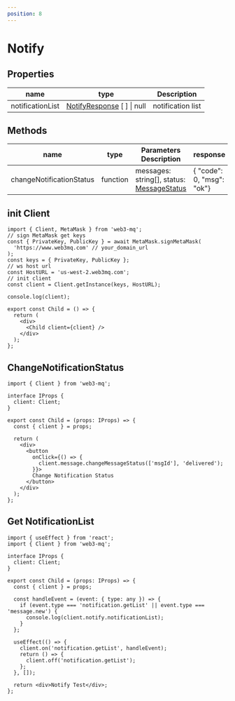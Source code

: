 ```yaml
---
position: 8
---
```


# Notify

## Properties

| name             | type                                                                           | Description       |
| ---------------- | ------------------------------------------------------------------------------ | ----------------- |
| notificationList | [NotifyResponse](/docs/Web3MQ-SDK/JS-SDK/types/#notifyresponse) [ ] \| null | notification list |

## Methods

| name                     | type     | Parameters Description                                                                       | response                  |
| ------------------------ | -------- | -------------------------------------------------------------------------------------------- | ------------------------- |
| changeNotificationStatus | function | messages: string[], status: [MessageStatus](/docs/Web3MQ-SDK/JS-SDK/types/#messagestatus) | { "code": 0, "msg": "ok"} |

## init Client

```tsx
import { Client, MetaMask } from 'web3-mq';
// sign MetaMask get keys
const { PrivateKey, PublicKey } = await MetaMask.signMetaMask(
  'https://www.web3mq.com' // your_domain_url
);
const keys = { PrivateKey, PublicKey };
// ws host url
const HostURL = 'us-west-2.web3mq.com';
// init client
const client = Client.getInstance(keys, HostURL);

console.log(client);

export const Child = () => {
  return (
    <div>
      <Child client={client} />
    </div>
  );
};
```

## ChangeNotificationStatus

```tsx
import { Client } from 'web3-mq';

interface IProps {
  client: Client;
}

export const Child = (props: IProps) => {
  const { client } = props;

  return (
    <div>
      <button
        onClick={() => {
          client.message.changeMessageStatus(['msgId'], 'delivered');
        }}>
        Change Notification Status
      </button>
    </div>
  );
};
```

## Get NotificationList

```tsx
import { useEffect } from 'react';
import { Client } from 'web3-mq';

interface IProps {
  client: Client;
}

export const Child = (props: IProps) => {
  const { client } = props;
  
  const handleEvent = (event: { type: any }) => {
    if (event.type === 'notification.getList' || event.type === 'message.new') {
      console.log(client.notify.notificationList);
    }
  };

  useEffect(() => {
    client.on('notification.getList', handleEvent);
    return () => {
      client.off('notification.getList');
    };
  }, []);

  return <div>Notify Test</div>;
};
```
